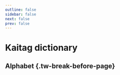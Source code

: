 ```yaml
---
outline: false
sidebar: false
next: false
prev: false
---
```


# Kaitag dictionary

<!--@include: ./intro.md-->

<script setup>
import { data as dict } from './dictionary.data';
import { capitalize } from '~/composables/text';
import DIndex from '~/components/Dictionary/DIndex.vue';
import DWord from '~/components/Dictionary/DWord.vue';
</script>

## Alphabet {.tw-break-before-page}

<DIndex :dict="dict" local/>

<template v-for="(words, letter) in dict">
    <h2 :id="letter" class="tw-break-before-page tw-mb-4">
        {{ capitalize(letter) }}
    </h2>
    <DWord v-for="word in words" :key="word.id" :word="word"/>
</template>

